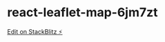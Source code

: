 # react-leaflet-map-6jm7zt

[Edit on StackBlitz ⚡️](https://stackblitz.com/edit/react-leaflet-map-6jm7zt)